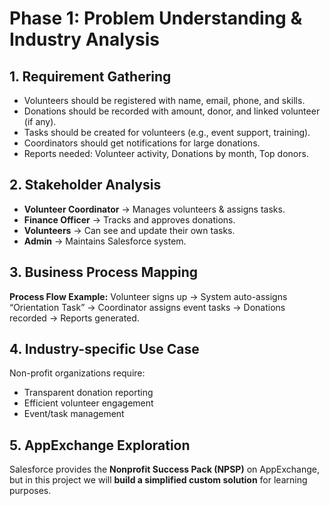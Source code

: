 # Phase 1: Problem Understanding & Industry Analysis

## 1. Requirement Gathering
- Volunteers should be registered with name, email, phone, and skills.
- Donations should be recorded with amount, donor, and linked volunteer (if any).
- Tasks should be created for volunteers (e.g., event support, training).
- Coordinators should get notifications for large donations.
- Reports needed: Volunteer activity, Donations by month, Top donors.

## 2. Stakeholder Analysis
- **Volunteer Coordinator** → Manages volunteers & assigns tasks.  
- **Finance Officer** → Tracks and approves donations.  
- **Volunteers** → Can see and update their own tasks.  
- **Admin** → Maintains Salesforce system.  

## 3. Business Process Mapping
**Process Flow Example:**
Volunteer signs up → System auto-assigns “Orientation Task” → Coordinator assigns event tasks → Donations recorded → Reports generated.

## 4. Industry-specific Use Case
Non-profit organizations require:
- Transparent donation reporting
- Efficient volunteer engagement
- Event/task management  

## 5. AppExchange Exploration
Salesforce provides the **Nonprofit Success Pack (NPSP)** on AppExchange, but in this project we will **build a simplified custom solution** for learning purposes.
